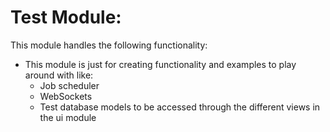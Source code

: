 # Test Module:

This module handles the following functionality:

* This module is just for creating functionality and examples to play around with like:
    - Job scheduler
    - WebSockets
    - Test database models to be accessed through the different views in the ui module
    